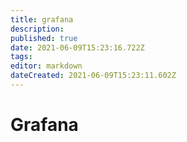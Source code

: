 ```yaml
---
title: grafana
description: 
published: true
date: 2021-06-09T15:23:16.722Z
tags: 
editor: markdown
dateCreated: 2021-06-09T15:23:11.602Z
---
```


# Grafana


